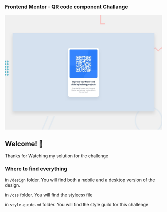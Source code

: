 ### Frontend Mentor - QR code component Challange

![Design preview for the QR code component coding challenge](./design/desktop-preview.jpg)

## Welcome! 👋

Thanks for Watching my solution for the challenge

### Where to find everything

in `/design` folder. You will find both a mobile and a desktop version of the design. 

in `/css` folder. You will find the stylecss file

in `style-guide.md` folder. You will find the style guild for this challenge

